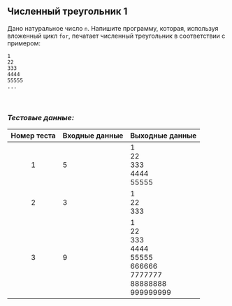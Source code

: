 ## Численный треугольник 1

Дано натуральное число <code>n</code>. Напишите программу, которая, используя вложенный цикл <code>for</code>,
печатает численный треугольник в соответствии с примером:

    1
    22
    333
    4444
    55555
    ...

<br>

### *Тестовые данные:*

| Номер теста | Входные данные | Выходные данные                                                               |
|:-----------:|----------------|-------------------------------------------------------------------------------|
|      1      | 5              | 1<br>22<br>333<br>4444<br>55555                                               |
|      2      | 3              | 1<br>22<br>333                                                                |
|      3      | 9              | 1<br>22<br>333<br>4444<br>55555<br>666666<br>7777777<br>88888888<br>999999999 |